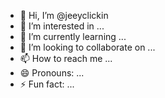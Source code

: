 - 👋 Hi, I’m @jeeyclickin
- 👀 I’m interested in ...
- 🌱 I’m currently learning ...
- 💞️ I’m looking to collaborate on ...
- 📫 How to reach me ...
- 😄 Pronouns: ...
- ⚡ Fun fact: ...

<!---
jeeyclickin/jeeyclickin is a ✨ special ✨ repository because its `README.md` (this file) appears on your GitHub profile.
You can click the Preview link to take a look at your changes.
--->
